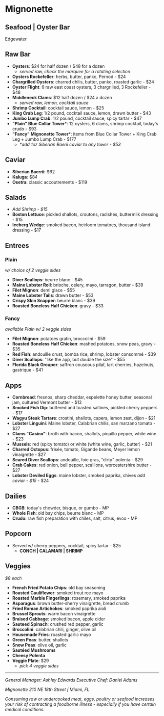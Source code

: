 
# Mignonette
## Seafood | Oyster Bar
Edgewater

## Raw Bar

*   **Oysters**: $24 for half dozen / $48 for a dozen
    *   *served raw, check the marquee for a rotating selection*
*   **Oysters Rockefeller**: herbs, butter, panko, Pernod - $24
*   **Chargrilled Oysters**: charred chilis, butter, panko, roasted garlic - $24
*   **Oyster Flight**: 6 raw east coast oysters, 3 chargrilled, 3 Rockefeller - $48
*   **Middleneck Clams**: $12 half dozen / $24 a dozen
    *   *served raw, lemon, cocktail sauce*
*   **Shrimp Cocktail**: cocktail sauce, lemon - $25
*   **King Crab Leg**: 1/2 pound, cocktail sauce, lemon, drawn butter - $43
*   **Jumbo Lump Crab**: 1/2 pound, cocktail sauce, spicy tartar - $47
*   **"Plain" Blue Collar Tower***: 12 oysters, 6 clams, shrimp cocktail, today's crudo - $93
*   **"Fancy" Mignonette Tower***: items from Blue Collar Tower + King Crab Leg + Jumbo Lump Crab - $177
    *   *\*add 1oz Siberian Baerii caviar to any tower - $53*

## Caviar

*   **Siberian Baerrii**: $62
*   **Kaluga**: $84
*   **Osetra**: classic accoutrements - $119

## Salads

*   *Add Shrimp - $15*
*   **Boston Lettuce**: pickled shallots, croutons, radishes, buttermilk dressing - $15
*   **Iceberg Wedge**: smoked bacon, heirloom tomatoes, thousand island dressing - $17

## Entrees

### Plain
*w/ choice of 2 veggie sides*

*   **Diver Scallops**: beurre blanc - $45
*   **Maine Lobster Roll**: brioche, celery, mayo, tarragon, butter - $39
*   **Filet Mignon**: demi glace - $55
*   **Maine Lobster Tails**: drawn butter - $53
*   **Crispy Skin Snapper**: beurre blanc - $39
*   **Roasted Boneless Half Chicken**: gravy - $33

### Fancy
*available Plain w/ 2 veggie sides*

*   **Filet Mignon**: potatoes gratin, broccolini - $59
*   **Roasted Boneless Half Chicken**: mashed potatoes, snow peas, gravy - $35
*   **Red Fish**: andouille crust, bomba rice, shrimp, lobster consommé - $39
*   **Diver Scallops**: "like the app, but double the size" - $55
*   **Florida Black Grouper**: saffron couscous pilaf, tart cherries, hazelnuts, gastrique - $41

## Apps

*   **Cornbread**: fresnos, sharp cheddar, espelette honey butter, seasonal jam, cultured Vermont butter - $13
*   **Smoked Fish Dip**: buttered and toasted saltines, pickled cherry peppers - $17
*   **Wagyu Steak Tartare**: crostini, shallots, capers, lemon zest, dijon - $21
*   **Lobster Linguini**: Maine lobster, Calabrian chilis, san marzano tomato - $27
*   **Clams "Casino"**: broth with bacon, shallots, piquillo pepper, white wine - $23
*   **Mussels**: red (spicy tomato) or white (white wine, garlic, butter) - $21
*   **Charred Octopus**: frisée, tomato, Gigande beans, Meyer lemon vinaigrette - $27
*   **Seared Diver Scallops**: andouille, foie gras, "dirty" polenta - $29
*   **Crab Cakes**: red onion, bell pepper, scallions, worcestershire butter - $27
*   **Lobster Deviled Eggs**: maine lobster, smoked paprika, chives *add caviar - $15* - $24

## Dailies

*   **CBGB**: today's chowder, bisque, or gumbo - MP
*   **Whole Fish**: old bay chips, beurre blanc - MP
*   **Crudo**: raw fish preparation with chiles, salt, citrus, evoo - MP

## Popcorn

*   Served w/ cherry peppers, cocktail, spicy tartar - $25
    *   **CONCH | CALAMARI | SHRIMP**

## Veggies
*$8 each*

*   **French Fried Potato Chips**: old bay seasoning
*   **Roasted Cauliflower**: smoked trout roe mayo
*   **Roasted Marble Fingerlings**: rosemary, smoked paprika
*   **Asparagus**: brown butter-sherry vinaigrette, bread crumb
*   **Fried Roman Artichokes**: smoked paprika aioli
*   **Brussel Sprouts**: warm bacon vinaigrette
*   **Braised Cabbage**: smoked bacon, apple cider
*   **Sauteed Spinach**: crushed red pepper, garlic
*   **Broccolini**: calabrian chili, ginger, olive oil
*   **Housemade Fries**: roasted garlic mayo
*   **Green Peas**: butter, shallots
*   **Snow Peas**: olive oil, garlic
*   **Sautéed Mushrooms**
*   **Cheesy Polenta**
*   **Veggie Plate**: $29
    *   *pick 4 veggie sides*

---

*General Manager: Ashley Edwards*
*Executive Chef: Daniel Adams*

*Mignonette*
*210 NE 18th Street | Miami, FL*

*Consuming raw or undercooked meat, eggs, poultry or seafood increases your risk of contracting a foodborne illness - especially if you have certain medical conditions.*